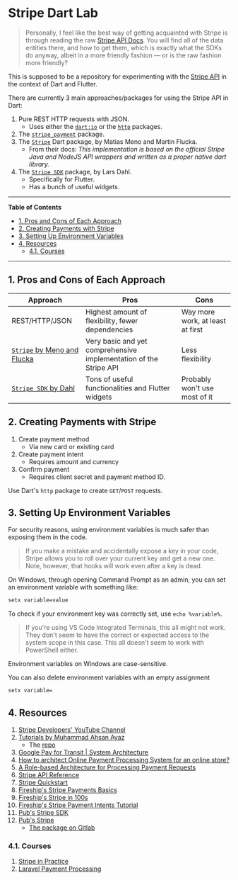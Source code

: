 # Stripe Dart Lab

> Personally, I feel like the best way of getting acquainted with Stripe is through reading the raw [Stripe API Docs][stripe_api]. You will find all of the data entities there, and how to get them, which is exactly what the SDKs do anyway, albeit in a more friendly fashion &mdash; or is the raw fashion more friendly?

This is supposed to be a repository for experimenting with the [Stripe API][stripe_hq] in the context of Dart and Flutter.

There are currently 3 main approaches/packages for using the Stripe API in Dart:

1. Pure REST HTTP requests with JSON.
    - Uses either the [`dart:io`][dart_io] or the [`http`][http_dart] packages.
1. The [`stripe_payment`][stripe_payment] package.
1. The [`Stripe`][stripe_dart] Dart package, by Matias Meno and Martin Flucka.
    - From their docs: *This implementation is based on the official Stripe Java and NodeJS API wrappers and written as a proper native dart library.*
1. The [`Stripe SDK`][stripe_sdk_dart] package, by Lars Dahl.
    - Specifically for Flutter.
    - Has a bunch of useful widgets.


[dart_io]: https://api.dart.dev/stable/2.10.4/dart-io/dart-io-library.html
[http_dart]: https://pub.dev/packages/http
[stripe_dart]: https://pub.dev/packages/stripe
[stripe_hq]: https://github.com/stripe
[stripe_payment]: https://pub.dev/packages/stripe_payment
[stripe_sdk_dart]: https://pub.dev/packages/stripe_sdk

---

**Table of Contents**

<div id="user-content-toc">
  <ul>
    <li><a href="#1-pros-and-cons-of-each-approach">1. Pros and Cons of Each Approach</a></li>
    <li><a href="#2-creating-payments-with-stripe">2. Creating Payments with Stripe</a></li>
    <li><a href="#3-setting-up-environment-variables">3. Setting Up Environment Variables</a></li>
    <li><a href="#4-resources">4. Resources</a> 
      <ul>
        <li><a href="#41-courses">4.1. Courses</a></li>
      </ul>
    </li>
  </ul>
</div>

---

## 1. Pros and Cons of Each Approach

| Approach                                   | Pros                                                              | Cons                             |
| ------------------------------------------ | ----------------------------------------------------------------- | -------------------------------- |
| REST/HTTP/JSON                             | Highest amount of flexibility, fewer dependencies                 | Way more work, at least at first |
| [`Stripe` by Meno and Flucka][stripe_dart] | Very basic and yet comprehensive implementation of the Stripe API | Less flexibility                 |
| [`Stripe SDK` by Dahl][stripe_sdk_dart]    | Tons of useful functionalities and Flutter widgets                | Probably won't use most of it    |

## 2. Creating Payments with Stripe

1. Create payment method
    - Via new card or existing card
1. Create payment intent
    - Requires amount and currency
1. Confirm payment
    - Requires client secret and payment method ID.

Use Dart's `http` package to create `GET`/`POST` requests.

## 3. Setting Up Environment Variables

For security reasons, using environment variables is much safer than exposing them in the code.

> If you make a mistake and accidentally expose a key in your code, Stripe allows you to roll over your current key and get a new one. Note, however, that hooks will work even after a key is dead.

On Windows, through opening Command Prompt as an admin, you can set an environment variable with something like:

```cmd
setx variable=value
```

To check if your environment key was correctly set, use `echo %variable%`.

> If you're using VS Code Integrated Terminals, this all might not work. They don't seem to have the correct or expected access to the system scope in this case. This all doesn't seem to work with PowerShell either.

Environment variables on Windows are case-sensitive.

You can also delete environment variables with an empty assignment

```cmd
setx variable=
```

## 4. Resources

1. [Stripe Developers' YouTube Channel][stripe_developers]
1. [Tutorials by Muhammad Ahsan Ayaz][tutorial_muhammad]
    - The [repo][tutorial_muhammad_github]
1. [Google Pay for Transit | System Architecture][google_pay]
1. [How to architect Online Payment Processing System for an online store?][how_to_architect_online_payment_medium]
1. [A Role-based Architecture for Processing Payment Requests][role_based_architecture]
1. [Stripe API Reference][stripe_api]
1. [Stripe Quickstart][stripe_quickstart]
1. [Fireship's Stripe Payments Basics][fireship_basics]
1. [Fireship's Stripe in 100s][fireship_100]
1. [Fireship's Stripe Payment Intents Tutorial][fireship_tutorial]
1. [Pub's Stripe SDK][pub_stripe_sdk]
1. [Pub's Stripe][pub_stripe]
    - [The package on Gitlab][stripe_gitlab]


[fireship_100]: https://www.youtube.com/watch?v=7edR32QVp_A
[fireship_basics]: https://www.youtube.com/watch?v=1XKRxeo9414&feature=youtu.be
[fireship_tutorial]: https://fireship.io/lessons/stripe-payment-intents-tutorial/
[google_pay]: https://developers.google.com/pay/transit/guides/system-architecture
[how_to_architect_online_payment_medium]: https://medium.com/get-ally/how-to-architect-online-payment-processing-system-for-an-online-store-6dc84350a39
[pub_stripe]: https://pub.dev/packages/stripe
[pub_stripe_sdk]: https://pub.dev/packages/stripe_sdk
[role_based_architecture]: https://w3c.github.io/webpayments/proposals/architecture/
[stripe_api]: https://stripe.com/docs/api
[stripe_developers]: https://www.youtube.com/channel/UCd1HAa7hlN5SCQjgCcGnsxw
[stripe_gitlab]: https://gitlab.com/exitlive/stripe-dart
[stripe_quickstart]: https://stripe.com/docs/development/quickstart
[tutorial_muhammad]: https://youtu.be/C0yptHbL2U8
[tutorial_muhammad_github]: https://github.com/AhsanAyaz/flutter_stripe_payments

### 4.1. Courses

1. [Stripe in Practice][stripe_in_practice]
1. [Laravel Payment Processing][laravel_payment_processing]


[laravel_payment_processing]: https://www.udemy.com/course/laravel-payment-processing-integrating-the-best-gateways-paypal-stripe/
[stripe_in_practice]: https://www.udemy.com/course/stripe-course/
